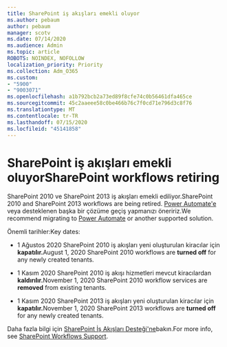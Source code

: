 ```yaml
---
title: SharePoint iş akışları emekli oluyor
ms.author: pebaum
author: pebaum
manager: scotv
ms.date: 07/14/2020
ms.audience: Admin
ms.topic: article
ROBOTS: NOINDEX, NOFOLLOW
localization_priority: Priority
ms.collection: Adm_O365
ms.custom:
- "5900"
- "9003071"
ms.openlocfilehash: a1b792bcb2a73ed89f8cfe74c0b56461dfa465ce
ms.sourcegitcommit: 45c2aaeee58c0be466b76c7f0cd71e796d3c8f76
ms.translationtype: MT
ms.contentlocale: tr-TR
ms.lasthandoff: 07/15/2020
ms.locfileid: "45141858"
---
```

# <a name="sharepoint-workflows-retiring"></a><span data-ttu-id="fab00-102">SharePoint iş akışları emekli oluyor</span><span class="sxs-lookup"><span data-stu-id="fab00-102">SharePoint workflows retiring</span></span>

<span data-ttu-id="fab00-103">SharePoint 2010 ve SharePoint 2013 iş akışları emekli ediliyor.</span><span class="sxs-lookup"><span data-stu-id="fab00-103">SharePoint 2010 and SharePoint 2013 workflows are being retired.</span></span> <span data-ttu-id="fab00-104">[Power Automate'e](https://docs.microsoft.com/power-automate/getting-started) veya desteklenen başka bir çözüme geçiş yapmanızı öneririz.</span><span class="sxs-lookup"><span data-stu-id="fab00-104">We recommend migrating to [Power Automate](https://docs.microsoft.com/power-automate/getting-started) or another supported solution.</span></span> 

<span data-ttu-id="fab00-105">Önemli tarihler:</span><span class="sxs-lookup"><span data-stu-id="fab00-105">Key dates:</span></span>

- <span data-ttu-id="fab00-106">1 Ağustos 2020 SharePoint 2010 iş akışları yeni oluşturulan kiracılar için **kapatılır.**</span><span class="sxs-lookup"><span data-stu-id="fab00-106">August 1, 2020 SharePoint 2010 workflows are **turned off** for any newly created tenants.</span></span>

- <span data-ttu-id="fab00-107">1 Kasım 2020 SharePoint 2010 iş akışı hizmetleri mevcut kiracılardan **kaldırılır.**</span><span class="sxs-lookup"><span data-stu-id="fab00-107">November 1, 2020 SharePoint 2010 workflow services are **removed** from existing tenants.</span></span>

- <span data-ttu-id="fab00-108">1 Kasım 2020 SharePoint 2013 iş akışları yeni oluşturulan kiracılar için **kapatılır.**</span><span class="sxs-lookup"><span data-stu-id="fab00-108">November 1, 2020 SharePoint 2013 workflows are **turned off** for any newly created tenants.</span></span>

<span data-ttu-id="fab00-109">Daha fazla bilgi için [SharePoint İş Akışları Desteği'ne](https://aka.ms/sp-workflows-support)bakın.</span><span class="sxs-lookup"><span data-stu-id="fab00-109">For more info, see [SharePoint Workflows Support](https://aka.ms/sp-workflows-support).</span></span>